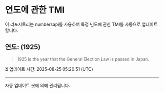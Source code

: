 
# 연도에 관한 TMI

이 리포지토리는 numbersapi를 사용하여 특정 년도에 관한 TMI를 자동으로 업데이트합니다.

## 연도: (1925)
> 1925 is the year that the General Election Law is passed in Japan.

⏳ 업데이트 시간: 2025-08-25 05:20:51 (UTC)

---
자동 업데이트 봇에 의해 관리됩니다.
